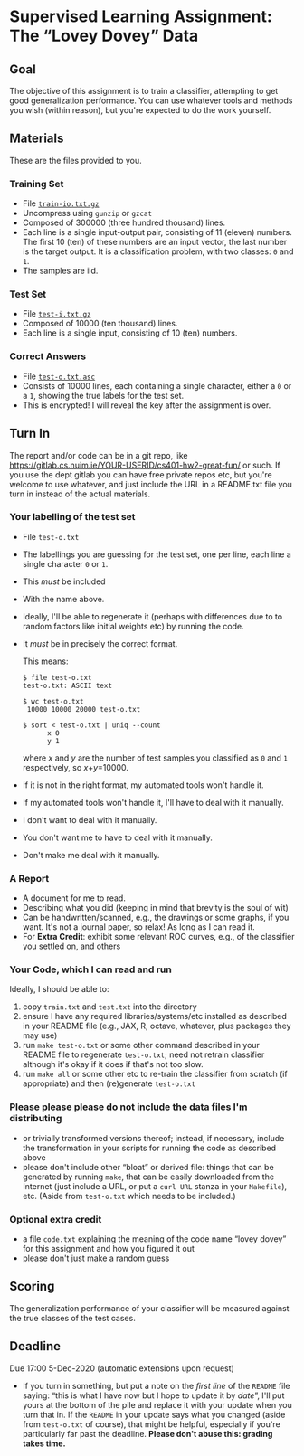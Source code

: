 # Supervised Learning Assignment: The “Lovey Dovey” Data

## Goal

The objective of this assignment is to train a classifier, attempting to get good generalization performance. You can use whatever tools and methods you wish (within reason), but you're expected to do the work yourself.

## Materials

These are the files provided to you.

### Training Set
* File [`train-io.txt.gz`]( train-io.txt.gz )
* Uncompress using `gunzip` or `gzcat`
* Composed of 300000 (three hundred thousand) lines.
* Each line is a single input-output pair, consisting of 11 (eleven) numbers. The first 10 (ten) of these numbers are an input vector, the last number is the target output. It is a classification problem, with two classes: `0` and `1`.
* The samples are iid.

### Test Set
* File [`test-i.txt.gz`]( test-i.txt.gz )
* Composed of 10000 (ten thousand) lines.
* Each line is a single input, consisting of 10 (ten) numbers.

### Correct Answers
* File [`test-o.txt.asc`]( test-o.txt.asc )
* Consists of 10000 lines, each containing a single character, either a `0` or a `1`, showing the true labels for the test set.
* This is encrypted! I will reveal the key after the assignment is over.

## Turn In

The report and/or code can be in a git repo, like https://gitlab.cs.nuim.ie/YOUR-USERID/cs401-hw2-great-fun/ or such. If you use the dept gitlab you can have free private repos etc, but you're welcome to use whatever, and just include the URL in a README.txt file you turn in instead of the actual materials.

### Your labelling of the test set
* File `test-o.txt`
* The labellings you are guessing for the test set, one per line, each line a single character `0` or `1`.
* This *must* be included
* With the name above.
* Ideally, I'll be able to regenerate it (perhaps with differences due to to random factors like initial weights etc) by running the code.
* It *must* be in precisely the correct format.

  This means:
  ```
  $ file test-o.txt
  test-o.txt: ASCII text

  $ wc test-o.txt
   10000 10000 20000 test-o.txt

  $ sort < test-o.txt | uniq --count
        x 0
        y 1
  ```
  where *x* and *y* are the number of test samples you classified as `0` and `1` respectively, so *x*+*y*=10000.
* If it is not in the right format, my automated tools won't handle it.
* If my automated tools won't handle it, I'll have to deal with it manually.
* I don't want to deal with it manually.
* You don't want me to have to deal with it manually.
* Don't make me deal with it manually.

###  A Report

* A document for me to read.
* Describing what you did (keeping in mind that brevity is the soul of wit)
* Can be handwritten/scanned, e.g., the drawings or some graphs, if you want. It's not a journal paper, so relax! As long as I can read it.
* For **Extra Credit**: exhibit some relevant ROC curves, e.g., of the classifier you settled on, and others

### Your Code, which I can read and run

Ideally, I should be able to:

1. copy `train.txt` and `test.txt` into the directory
2. ensure I have any required libraries/systems/etc installed as described in your README file (e.g., JAX, R, octave, whatever, plus packages they may use)
2. run `make test-o.txt` or some other command described in your README file to regenerate `test-o.txt`; need not retrain classifier although it's okay if it does if that's not too slow.
3. run `make all` or some other etc to re-train the classifier from scratch (if appropriate) and then (re)generate `test-o.txt`

### Please please please **do not** include the data files I'm distributing

- or trivially transformed versions thereof; instead, if necessary, include the transformation in your scripts for running the code as described above
- please don't include other “bloat” or derived file: things that can be generated by running `make`, that can be easily downloaded from the Internet (just include a URL, or put a `curl URL` stanza in your `Makefile`), etc. (Aside from `test-o.txt` which needs to be included.)

### Optional extra credit
- a file `code.txt` explaining the meaning of the code name “lovey dovey” for this assignment and how you figured it out
- please don't just make a random guess

## Scoring

The generalization performance of your classifier will be measured against the true classes of the test cases.

## Deadline

Due 17:00 5-Dec-2020 (automatic extensions upon request)

* If you turn in something, but put a note on the *first line* of the `README` file saying: “this is what I have now but I hope to update it by *date*”, I'll put yours at the bottom of the pile and replace it with your update when you turn that in. If the `README` in your update says what you changed (aside from `test-o.txt` of course), that might be helpful, especially if you're particularly far past the deadline. **Please don't abuse this: grading takes time.**
